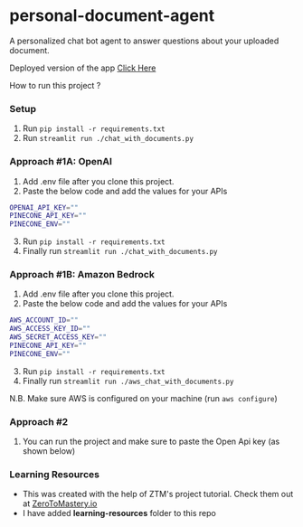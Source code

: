 # personal-document-agent

A personalized chat bot agent to answer questions about your uploaded document.

Deployed version of the app [Click Here](https://chat-with-document.streamlit.app/)

How to run this project ?

### Setup

1. Run `pip install -r requirements.txt`
2. Run `streamlit run ./chat_with_documents.py`

### Approach #1A: OpenAI

1. Add .env file after you clone this project.
2. Paste the below code and add the values for your APIs

```sh
OPENAI_API_KEY=""
PINECONE_API_KEY=""
PINECONE_ENV=""
```

3. Run `pip install -r requirements.txt`
4. Finally run `streamlit run ./chat_with_documents.py`

### Approach #1B: Amazon Bedrock

1. Add .env file after you clone this project.
2. Paste the below code and add the values for your APIs

```sh
AWS_ACCOUNT_ID=""
AWS_ACCESS_KEY_ID=""
AWS_SECRET_ACCESS_KEY=""
PINECONE_API_KEY=""
PINECONE_ENV=""
```

3. Run `pip install -r requirements.txt`
4. Finally run `streamlit run ./aws_chat_with_documents.py`

N.B. Make sure AWS is configured on your machine (run `aws configure`) 

### Approach #2

1. You can run the project and make sure to paste the Open Api key (as shown below)

### Learning Resources
- This was created with the help of ZTM's project tutorial. Check them out at [ZeroToMastery.io](https://academy.zerotomastery.io/)
- I have added **learning-resources** folder to this repo
